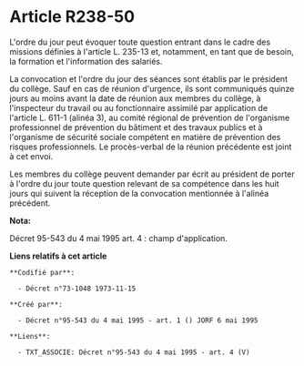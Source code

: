 # Article R238-50

L'ordre du jour peut évoquer toute question entrant dans le cadre des missions définies à l'article L. 235-13 et, notamment,
en tant que de besoin, la formation et l'information des salariés.

La convocation et l'ordre du jour des séances sont établis par le président du collège. Sauf en cas de réunion d'urgence, ils
sont communiqués quinze jours au moins avant la date de réunion aux membres du collège, à l'inspecteur du travail ou au
fonctionnaire assimilé par application de l'article L. 611-1 (alinéa 3), au comité régional de prévention de l'organisme
professionnel de prévention du bâtiment et des travaux publics et à l'organisme de sécurité sociale compétent en matière de
prévention des risques professionnels. Le procès-verbal de la réunion précédente est joint à cet envoi.

Les membres du collège peuvent demander par écrit au président de porter à l'ordre du jour toute question relevant de sa
compétence dans les huit jours qui suivent la réception de la convocation mentionnée à l'alinéa précédent.

**Nota:**

Décret 95-543 du 4 mai 1995 art. 4 : champ d'application.

**Liens relatifs à cet article**

	**Codifié par**:

	  - Décret n°73-1048 1973-11-15

	**Créé par**:

	  - Décret n°95-543 du 4 mai 1995 - art. 1 () JORF 6 mai 1995

	**Liens**:

	  - TXT_ASSOCIE: Décret n°95-543 du 4 mai 1995 - art. 4 (V)
